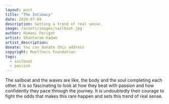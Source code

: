 ```yaml
---
layout: post
title: "The Intimacy"
date: 2020-07-09
description: Setting a trend of real sense.
image: /assets/images/sailboat.jpg
author: Himani Parigot
artist: Shantaram Kadam
artist_description:
donate: You can donate this address
copyright: Muellners Foundation
tags:
  - sailboat
  - passion
---
```


The sailboat and the waves are like, the body and the soul completing each other. It is so fascinating to look at how they beat with passion and how confidently they pace through the journey. It is undoubtedly their courage to fight the odds that makes this rare happen and sets this trend of real sense.
